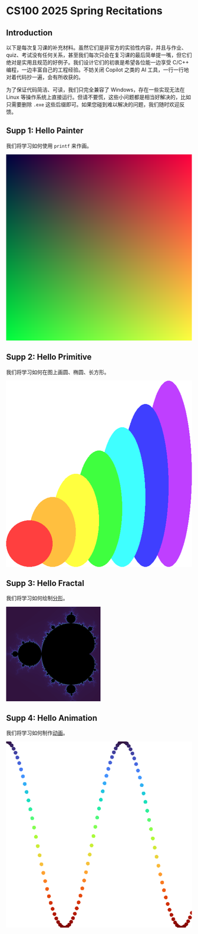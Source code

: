 # CS100 2025 Spring Recitations

## Introduction

以下是每次复习课的补充材料。虽然它们是非官方的实验性内容，并且与作业、quiz、考试没有任何关系，甚至我们每次只会在复习课的最后简单提一嘴，但它们绝对是实用且规范的好例子。我们设计它们的初衷是希望各位能一边享受 C/C++ 编程，一边丰富自己的工程经验。不妨关闭 Copilot 之类的 AI 工具，一行一行地对着代码抄一遍，会有所收获的。

为了保证代码简洁、可读，我们只完全兼容了 Windows，存在一些实现无法在 Linux 等操作系统上直接运行。但请不要慌，这些小问题都是相当好解决的，比如只需要删除 `.exe` 这些后缀即可。如果您碰到难以解决的问题，我们随时欢迎反馈。

## Supp 1: Hello Painter

我们将学习如何使用 `printf` 来作画。

<img src="r1/supp/image.png" style="zoom: 100%;" />

## Supp 2: Hello Primitive

我们将学习如何在图上画圆、椭圆、长方形。

<img src="r2/supp/image.png" style="zoom: 100%;" />

## Supp 3: Hello Fractal

我们将学习如何绘制[分形](https://en.wikipedia.org/wiki/Fractal)。

<img src="r3/supp/image.png" style="zoom: 25%;" />

## Supp 4: Hello Animation

我们将学习如何制作[动画](r4/supp/video_high_quality.mp4)。

<img src="r4/supp/image.png" style="zoom: 100%;" />
